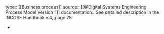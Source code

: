 type:: [[Business process]]
source:: [[@Digital Systems Engineering Process Model Version 1]]
documentation:: See detailed description in the INCOSE Handbook v.4, page 78.

-